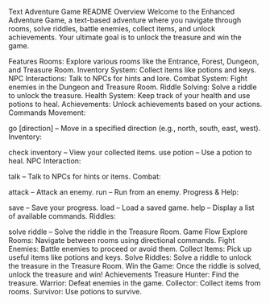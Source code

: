 Text Adventure Game README
Overview
Welcome to the Enhanced Adventure Game, a text-based adventure where you navigate through rooms, solve riddles, battle enemies, collect items, and unlock achievements. Your ultimate goal is to unlock the treasure and win the game.

Features
Rooms: Explore various rooms like the Entrance, Forest, Dungeon, and Treasure Room.
Inventory System: Collect items like potions and keys.
NPC Interactions: Talk to NPCs for hints and lore.
Combat System: Fight enemies in the Dungeon and Treasure Room.
Riddle Solving: Solve a riddle to unlock the treasure.
Health System: Keep track of your health and use potions to heal.
Achievements: Unlock achievements based on your actions.
Commands
Movement:

go [direction] – Move in a specified direction (e.g., north, south, east, west).
Inventory:

check inventory – View your collected items.
use potion – Use a potion to heal.
NPC Interaction:

talk – Talk to NPCs for hints or items.
Combat:

attack – Attack an enemy.
run – Run from an enemy.
Progress & Help:

save – Save your progress.
load – Load a saved game.
help – Display a list of available commands.
Riddles:

solve riddle – Solve the riddle in the Treasure Room.
Game Flow
Explore Rooms: Navigate between rooms using directional commands.
Fight Enemies: Battle enemies to proceed or avoid them.
Collect Items: Pick up useful items like potions and keys.
Solve Riddles: Solve a riddle to unlock the treasure in the Treasure Room.
Win the Game: Once the riddle is solved, unlock the treasure and win!
Achievements
Treasure Hunter: Find the treasure.
Warrior: Defeat enemies in the game.
Collector: Collect items from rooms.
Survivor: Use potions to survive.

